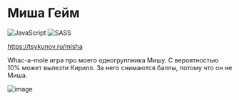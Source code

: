 # Миша Гейм

![JavaScript](https://img.shields.io/badge/javascript-%23323330.svg?style=for-the-badge&logo=javascript&logoColor=%23F7DF1E)
![SASS](https://img.shields.io/badge/SASS-hotpink.svg?style=for-the-badge&logo=SASS&logoColor=white)

https://tsykunov.ru/misha

Whac-a-mole игра про моего одногруппника Мишу. С вероятностью 10% может вылезти Кирилл. За него снимаются баллы, потому что он не Миша.

![image](https://github.com/ksvfs/misha-game/assets/99329434/1d34eaf7-36ea-448b-af13-29ebb6f5efb6)
